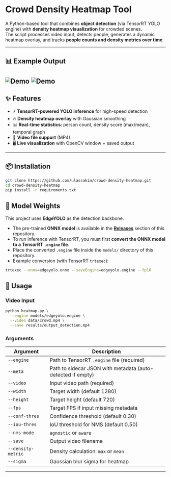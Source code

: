 # Crowd Density Heatmap Tool

A Python-based tool that combines **object detection** (via TensorRT YOLO engine) with **density heatmap visualization** for crowded scenes.  
The script processes video input, detects people, generates a dynamic heatmap overlay, and tracks **people counts and density metrics over time**.

---

## 📊 Example Output

![Demo](results/demo.gif)
![Demo](results/demo1.gif)
---

## ✨ Features
- ⚡ **TensorRT-powered YOLO inference** for high-speed detection  
- 🔥 **Density heatmap overlay** with Gaussian smoothing  
- 📊 **Real-time statistics**: person count, density score (max/mean), temporal graph  
- 🎥 **Video file support** (MP4)  
- 🖥️ **Live visualization** with OpenCV window + saved output  

---

## 📦 Installation

```bash
git clone https://github.com/ulassakin/crowd-density-heatmap.git
cd crowd-density-heatmap
pip install -r requirements.txt
```
## 🧩 Model Weights

This project uses **EdgeYOLO** as the detection backbone.  

- The pre-trained **ONNX model** is available in the **[Releases](../../releases)** section of this repository.  
- To run inference with TensorRT, you must first **convert the ONNX model to a TensorRT `.engine` file**.
- Place the converted `.engine` file inside the `models/` directory of this repository.
- Example conversion (with TensorRT `trtexec`):  

```bash
trtexec --onnx=edgeyolo.onnx --saveEngine=edgeyolo.engine --fp16
```

## 🚀 Usage

### Video Input
```bash
python heatmap.py \
  --engine models/edgeyolo.engine \
  --video data/crowd.mp4 \
  --save results/output_detection.mp4
```

### Arguments
| Argument            | Description |
|---------------------|-------------|
| `--engine`          | Path to TensorRT `.engine` file (required) |
| `--meta`            | Path to sidecar JSON with metadata (auto-detected if empty) |
| `--video`           | Input video path (required) |
| `--width`           | Target width (default 1280) |
| `--height`          | Target height (default 720) |
| `--fps`             | Target FPS if input missing metadata |
| `--conf-thres`      | Confidence threshold (default 0.30) |
| `--iou-thres`       | IoU threshold for NMS (default 0.50) |
| `--nms-mode`        | `agnostic` or `aware` |
| `--save`            | Output video filename |
| `--density-metric`  | Density calculation: `max` or `mean` |
| `--sigma`           | Gaussian blur sigma for heatmap |

---
